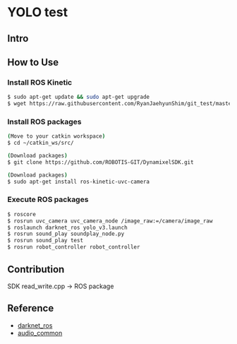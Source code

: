 # YOLO test

## Intro

## How to Use

### Install ROS Kinetic
```sh
$ sudo apt-get update && sudo apt-get upgrade
$ wget https://raw.githubusercontent.com/RyanJaehyunShim/git_test/master/install_ros_kinetic.sh && chmod 755 ./install_ros_kinetic.sh && bash ./install_ros_kinetic.sh
```
### Install ROS packages
```sh
(Move to your catkin workspace)
$ cd ~/catkin_ws/src/

(Download packages)
$ git clone https://github.com/ROBOTIS-GIT/DynamixelSDK.git

(Download packages)
$ sudo apt-get install ros-kinetic-uvc-camera
```

### Execute ROS packages
```sh
$ roscore
$ rosrun uvc_camera uvc_camera_node /image_raw:=/camera/image_raw
$ roslaunch darknet_ros yolo_v3.launch
$ rosrun sound_play soundplay_node.py
$ rosrun sound_play test
$ rosrun robot_controller robot_controller
```

## Contribution
SDK read_write.cpp  -> ROS package

## Reference
- [darknet_ros](https://github.com/leggedrobotics/darknet_ros/)
- [audio_common](https://github.com/ros-drivers/audio_common)
